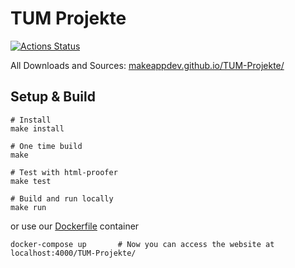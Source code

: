 # TUM Projekte

[![Actions Status](https://github.com/MaKeAppDev/TUM-Projekte/workflows/CI/badge.svg?branch=gh-pages)](https://github.com/MaKeAppDev/TUM-Projekte)

All Downloads and Sources: [makeappdev.github.io/TUM-Projekte/](https://makeappdev.github.io/TUM-Projekte/)

## Setup & Build

```shell
# Install
make install

# One time build
make

# Test with html-proofer
make test

# Build and run locally
make run
```

or use our [Dockerfile](docker/) container

```shell
docker-compose up       # Now you can access the website at localhost:4000/TUM-Projekte/
```
